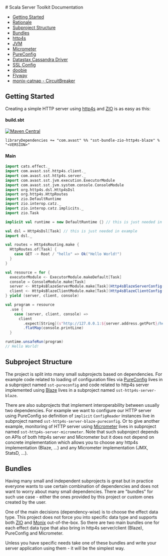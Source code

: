 \# Scala Server Toolkit Documentation

* [Getting Started](#getting-started)
* [Rationale](rationale.md)
* [Subproject Structure](#subproject-structure)
* [Bundles](#bundles)
* [http4s](http4s.md)
* [JVM](jvm.md)
* [Micrometer](micrometer.md)
* [PureConfig](pureconfig.md)
* [Datastax Cassandra Driver](cassandra-datastax-driver.md)
* [SSL Config](ssl-config.md)
* [doobie](doobie.md)
* [Flyway](flyway.md)
* [monix-catnap - CircuitBreaker](monix-catnap.md)

## Getting Started

Creating a simple HTTP server using [http4s](https://http4s.org) and [ZIO](https://zio.dev) is as easy as this:

#### build.sbt

[![Maven Central](https://img.shields.io/maven-central/v/com.avast/sst-bundle-zio-http4s-blaze_2.12)](https://repo1.maven.org/maven2/com/avast/sst-bundle-zio-http4s-blaze_2.12/)

`libraryDependencies += "com.avast" %% "sst-bundle-zio-http4s-blaze" % "<VERSION>"`

#### Main

```scala
import cats.effect._
import com.avast.sst.http4s.client._
import com.avast.sst.http4s.server._
import com.avast.sst.jvm.execution.ExecutorModule
import com.avast.sst.jvm.system.console.ConsoleModule
import org.http4s.dsl.Http4sDsl
import org.http4s.HttpRoutes
import zio.DefaultRuntime
import zio.interop.catz._
import zio.interop.catz.implicits._
import zio.Task

implicit val runtime = new DefaultRuntime {} // this is just needed in example

val dsl = Http4sDsl[Task] // this is just needed in example
import dsl._

val routes = Http4sRouting.make { 
  HttpRoutes.of[Task] {
    case GET -> Root / "hello" => Ok("Hello World!")
  }
}

val resource = for {
  executorModule <- ExecutorModule.makeDefault[Task]
  console = ConsoleModule.make[Task]
  server <- Http4sBlazeServerModule.make[Task](Http4sBlazeServerConfig("127.0.0.1", 0), routes, executorModule.executionContext)
  client <- Http4sBlazeClientModule.make[Task](Http4sBlazeClientConfig(), executorModule.executionContext)
} yield (server, client, console)

val program = resource
  .use {
    case (server, client, console) =>
      client
        .expect[String](s"http://127.0.0.1:${server.address.getPort}/hello")
        .flatMap(console.printLine)
  }
```

```scala
runtime.unsafeRun(program)
// Hello World!
```

## Subproject Structure

The project is split into many small subprojects based on dependencies. For example code related to loading of configuration files via
[PureConfig](https://pureconfig.github.io) lives in a subproject named `sst-pureconfig` and code related to http4s server implemented using
[Blaze](https://github.com/http4s/blaze) lives in a subproject named `sst-http4s-server-blaze`.

There are also subprojects that implement interoperability between usually two dependencies. For example we want to configure our HTTP server
using PureConfig so definition of `implicit` `ConfigReader` instances live in subproject named `sst-http4s-server-blaze-pureconfig`. Or to give
another example, monitoring of HTTP server using [Micrometer](https://micrometer.io) lives in subproject named `sst-http4s-server-micrometer`.
Note that such subproject depends on APIs of both http4s server and Micrometer but it does not depend on concrete implementation which allows
you to choose any http4s implementation (Blaze, ...) and any Micrometer implementation (JMX, StatsD, ...).

## Bundles

Having many small and independent subprojects is great but in practice everyone wants to use certain combination of dependencies and does not
want to worry about many small dependencies. There are "bundles" for such use case - either the ones provided by this project or custom
ones created by the user.

One of the main decisions (dependency-wise) is to choose the effect data type. This project does not force you into specific data type and
supports both [ZIO](https://zio.dev) and [Monix](https://monix.io) out-of-the-box. So there are two main bundles one for each effect data
type that also bring in http4s server/client (Blaze), PureConfig and Micrometer.

Unless you have specific needs take one of these bundles and write your server application using them - it will be the simplest way.
